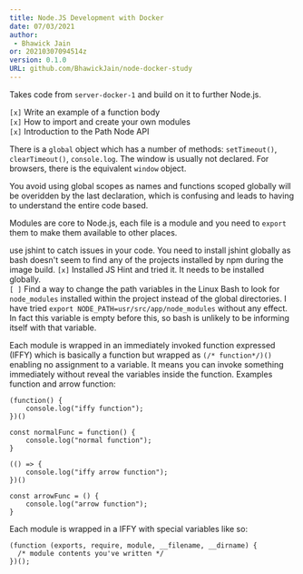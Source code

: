 ```yaml
---
title: Node.JS Development with Docker
date: 07/03/2021 
author:
 - Bhawick Jain
or: 20210307094514z
version: 0.1.0
URL: github.com/BhawickJain/node-docker-study
---
```


Takes code from `server-docker-1` and build on it to further Node.js.

`[x]` Write an example of a function body  
`[x]` How to import and create your own modules  
`[x]` Introduction to the Path Node API  

There is a `global` object which has a number of methods: `setTimeout()`, `clearTimeout()`, `console.log`. The window is usually not declared. For browsers, there is the equivalent `window` object.

You avoid using global scopes as names and functions scoped globally will be overidden by the last declaration, which is confusing and leads to having to understand the entire code based.

Modules are core to Node.js, each file is a module and you need to `export` them to make them available to other places.

use jshint to catch issues in your code. You need to install jshint globally as bash doesn't seem to find any of the projects installed by npm during the image build.
`[x]` Installed JS Hint and tried it. It needs to be installed globally.  
`[ ]` Find a way to change the path variables in the Linux Bash to look for `node_modules` installed within the project instead of the global directories. I have tried `export NODE_PATH=usr/src/app/node_modules` without any effect. In fact this variable is empty before this, so bash is unlikely to be informing itself with that variable.  


Each module is wrapped in an immediately invoked function expressed (IFFY) which is basically a function but wrapped as `(/* function*/)()` enabling no assignment to a variable. It means you can invoke something immediately without reveal the variables inside the function. Examples function and arrow function:

```
(function() {
    console.log("iffy function");
})()

const normalFunc = function() {
    console.log("normal function");
}

(() => {
    console.log("iffy arrow function");
})()

const arrowFunc = () {
    console.log("arrow function");
}

```

Each module is wrapped in a IFFY with special variables like so:

```
(function (exports, require, module, __filename, __dirname) {
  /* module contents you've written */
})();
```
